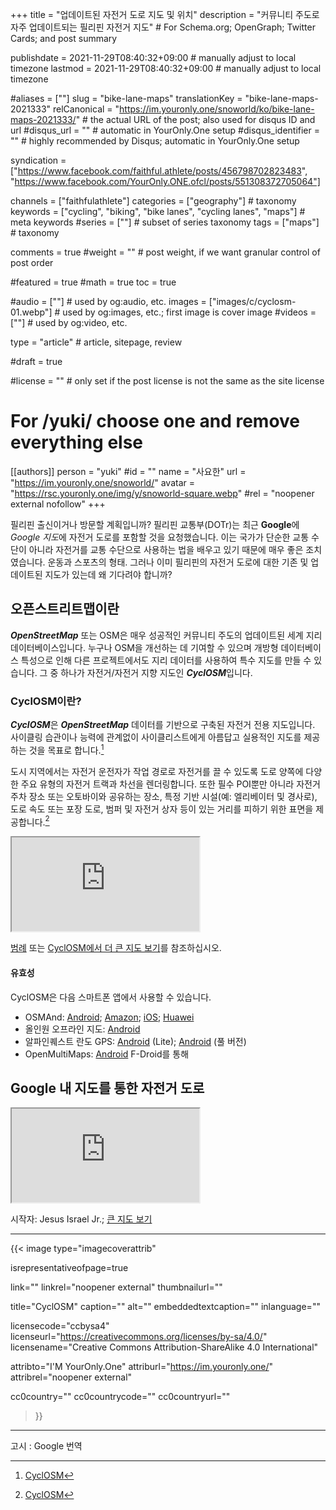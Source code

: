 +++
title = "업데이트된 자전거 도로 지도 및 위치"
description = "커뮤니티 주도로 자주 업데이트되는 필리핀 자전거 지도"                                                    # For Schema.org; OpenGraph; Twitter Cards; and post summary

publishdate = 2021-11-29T08:40:32+09:00                                        # manually adjust to local timezone
lastmod = 2021-11-29T08:40:32+09:00                                        # manually adjust to local timezone

#aliases = [""]
slug = "bike-lane-maps"
translationKey = "bike-lane-maps-2021333"
relCanonical = "https://im.youronly.one/snoworld/ko/bike-lane-maps-2021333/"                                                   # the actual URL of the post; also used for disqus ID and url
#disqus_url = ""                                                    # automatic in YourOnly.One setup
#disqus_identifier = ""                                             # highly recommended by Disqus; automatic in YourOnly.One setup

syndication = ["https://www.facebook.com/faithful.athlete/posts/456798702823483", "https://www.facebook.com/YourOnly.ONE.ofcl/posts/551308372705064"]

channels = ["faithfulathlete"]
categories = ["geography"]                                                   # taxonomy
keywords = ["cycling", "biking", "bike lanes", "cycling lanes", "maps"]                                                     # meta keywords
#series = [""]                                                       # subset of series taxonomy
tags = ["maps"]                                                         # taxonomy

comments = true
#weight = ""                                                        # post weight, if we want granular control of post order

#featured = true
#math = true
toc = true

#audio = [""]                                                        # used by og:audio, etc.
images = ["images/c/cyclosm-01.webp"]                                                       # used by og:images, etc.; first image is cover image
#videos = [""]                                                       # used by og:video, etc.

type = "article"                                                           # article, sitepage, review

#draft = true

#license = ""                                                       # only set if the post license is not the same as the site license

# For /yuki/ choose one and remove everything else
[[authors]]
  person = "yuki"
  #id = ""
  name = "사요한"
  url = "https://im.youronly.one/snoworld/"
  avatar = "https://rsc.youronly.one/img/y/snoworld-square.webp"
  #rel = "noopener external nofollow"
+++

필리핀 출신이거나 방문할 계획입니까? 필리핀 교통부(DOTr)는 최근 **Google**에 *Google 지도*에 자전거 도로를 포함할 것을 요청했습니다. 이는 국가가 단순한 교통 수단이 아니라 자전거를 교통 수단으로 사용하는 법을 배우고 있기 때문에 매우 좋은 조치였습니다. 운동과 스포츠의 형태. 그러나 이미 필리핀의 자전거 도로에 대한 기존 및 업데이트된 지도가 있는데 왜 기다려야 합니까?

<!--more-->

## 오픈스트리트맵이란

***OpenStreetMap*** 또는 OSM은 매우 성공적인 커뮤니티 주도의 업데이트된 세계 지리 데이터베이스입니다. 누구나 OSM을 개선하는 데 기여할 수 있으며 개방형 데이터베이스 특성으로 인해 다른 프로젝트에서도 지리 데이터를 사용하여 특수 지도를 만들 수 있습니다. 그 중 하나가 자전거/자전거 지향 지도인 ***CyclOSM***입니다.

### CyclOSM이란?

***CyclOSM***은 ***OpenStreetMap*** 데이터를 기반으로 구축된 자전거 전용 지도입니다. 사이클링 습관이나 능력에 관계없이 사이클리스트에게 아름답고 실용적인 지도를 제공하는 것을 목표로 합니다.[^a]

도시 지역에서는 자전거 운전자가 작업 경로로 자전거를 끌 수 있도록 도로 양쪽에 다양한 주요 유형의 자전거 트랙과 차선을 렌더링합니다. 또한 필수 POI뿐만 아니라 자전거 주차 장소 또는 오토바이와 공유하는 장소, 특정 기반 시설(예: 엘리베이터 및 경사로), 도로 속도 또는 포장 도로, 범퍼 및 자전거 상자 등이 있는 거리를 피하기 위한 표면을 제공합니다.[^a]

[^a]: [CyclOSM](https://www.cyclosm.org)

<div class="responsive_embedframe"><iframe anonymous src="https://www.openstreetmap.org/export/embed.html?bbox=120.96642494201662%2C14.524183738283355%2C121.09156608581543%2C14.590560833157706&amp;layer=cyclosm" sandbox="allow-same-origin allow-scripts" allow="accelerometer; encrypted-media; gyroscope; picture-in-picture; fullscreen"></iframe></div>

[범례](https://www.cyclosm.org/legend.html) 또는 [CyclOSM에서 더 큰 지도 보기](https://www.cyclosm.org/#map=14/14.5597/121.0365/cyclosm)를 참조하십시오.

#### 유효성

CyclOSM은 다음 스마트폰 앱에서 사용할 수 있습니다.

- OSMAnd: [Android](https://play.google.com/store/apps/details?id=net.osmand.plus); [Amazon](http://www.amazon.com/gp/product/B00D0SEGMC/ref=mas_pm_OsmAnd-Maps-Navigation); [iOS](https://itunes.apple.com/app/apple-store/id934850257?pt=2123532&ct=WebSite&mt=8); [Huawei](https://appgallery.huawei.com/app/C101486545)
- 올인원 오프라인 지도: [Android](https://play.google.com/store/apps/details?id=net.psyberia.offlinemaps)
- 알파인퀘스트 란도 GPS: [Android](https://play.google.com/store/apps/details?id=psyberia.alpinequest.free) (Lite); [Android](https://play.google.com/store/apps/details?id=psyberia.alpinequest.full) (풀 버전)
- OpenMultiMaps: [Android](https://f-droid.org/packages/app.fedilab.openmaps/) F-Droid를 통해

## Google 내 지도를 통한 자전거 도로

<div class="responsive_embedframe"><iframe anonymous src="https://www.google.com/maps/d/embed?mid=1MUEnacNSB60OpJQG0ViAnzJ6ECrA5z7p" sandbox="allow-same-origin allow-scripts" allow="accelerometer; encrypted-media; gyroscope; picture-in-picture; fullscreen"></iframe></div>

시작자: Jesus Israel Jr.; [큰 지도 보기](https://www.google.com/maps/d/viewer?mid=1MUEnacNSB60OpJQG0ViAnzJ6ECrA5z7p&ll=14.598237980859727%2C121.0651953487783&z=13)

---

{{< image
  type="imagecoverattrib"

  isrepresentativeofpage=true

  link=""
  linkrel="noopener external"
  thumbnailurl=""

  title="CyclOSM"
  caption=""
  alt=""
  embeddedtextcaption=""
  inlanguage=""

  licensecode="ccbysa4"
  licenseurl="https://creativecommons.org/licenses/by-sa/4.0/"
  licensename="Creative Commons Attribution-ShareAlike 4.0 International"

  attribto="I'M YourOnly.One"
  attriburl="https://im.youronly.one/"
  attribrel="noopener external"

  cc0country=""
  cc0countrycode=""
  cc0countryurl=""
>}}

---

고시 : Google 번역
